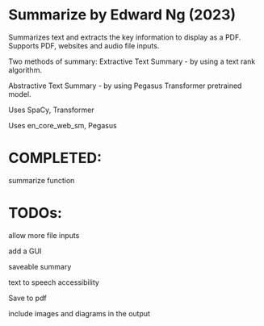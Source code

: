 # Summarize by Edward Ng (2023)

Summarizes text and extracts the key information to display as a PDF. Supports PDF, websites and audio file inputs.

Two methods of summary:
  Extractive Text Summary - by using a text rank algorithm.
  
  Abstractive Text Summary - by using Pegasus Transformer pretrained model.
  
  

Uses SpaCy, Transformer

Uses en_core_web_sm, Pegasus

# COMPLETED:
summarize function

# TODOs:
 allow more file inputs
 
 add a GUI
 
 saveable summary
 
 text to speech accessibility
 
 Save to pdf
 
 include images and diagrams in the output
 
